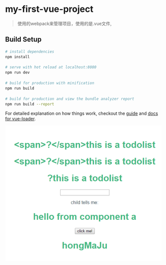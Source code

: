 # my-first-vue-project

> 使用的webpack来管理项目，使用的是.vue文件,

## Build Setup

``` bash
# install dependencies
npm install

# serve with hot reload at localhost:8080
npm run dev

# build for production with minification
npm run build

# build for production and view the bundle analyzer report
npm run build --report
```

For detailed explanation on how things work, checkout the [guide](http://vuejs-templates.github.io/webpack/) and [docs for vue-loader](http://vuejs.github.io/vue-loader).



![Image text](https://raw.githubusercontent.com/hongmaju/nodeVue/master/my-first-vue-project/src/imgs/showImgs/20170518165631.png)